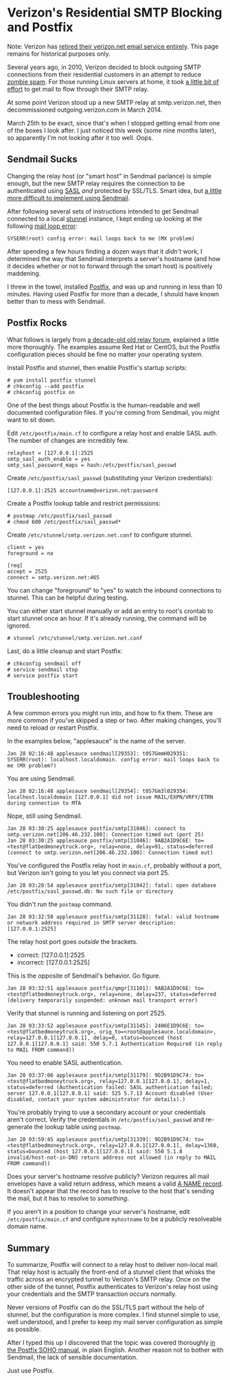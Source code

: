 <!-- title: Verizon's Residential SMTP Blocking and Postfix -->
<!-- categories: howto -->
<!-- tags: verizon,smtp,postfix,sendmail,relay -->
<!-- published: 2015-01-28T10:26:00-05:00 -->
<!-- updated: 2020-08-09T10:26:00-05:00 -->
<!-- summary: Configuring Postfix to use Verizon SMTP relay servers. -->

# Verizon's Residential SMTP Blocking and Postfix

Note: Verizon has [retired their verizon.net email service entirely](https://www.verizon.com/support/residential/email?CMP=OTC_CON_OTH_22222_NA_20180328_NA_NM201800032_000013). This page remains for historical purposes only.

Several years ago, in 2010, Verizon decided to block outgoing SMTP connections from their residential customers in an attempt to reduce [zombie spam](https://en.wikipedia.org/wiki/Zombie_%28computer_science%29). For those running Linux servers at home, it took [a little bit of effort](http://www.moundalexis.com/tm/2010/10/28/getting-past-verizons-residential-smtp-block-with-sendmail/) to get mail to flow through their SMTP relay.

At some point Verizon stood up a new SMTP relay at smtp.verizon.net, then decommissioned outgoing.verizon.com in March 2014.

March 25th to be exact, since that's when I stopped getting email from one of the boxes I look after. I just noticed this week (some nine months later), so apparently I'm not looking after it too well. Oops.

## Sendmail Sucks

Changing the relay host (or "smart host" in Sendmail parlance) is simple enough, but the new SMTP relay requires the connection to be authenticated using [SASL](https://en.wikipedia.org/wiki/Simple_Authentication_and_Security_Layer) *and* protected by SSL/TLS. Smart idea, but [a little more difficult to implement using Sendmail](https://forums.verizon.com/t5/Verizon-net-Email/Change-to-smtp-verizon-com-from-outgoing-verizon-com-sendmail/td-p/618153).

After following several sets of instructions intended to get Sendmail connected to a local [stunnel](https://www.stunnel.org/index.html) instance, I kept ending up looking at the following [mail loop error](https://www.scalix.com/forums/viewtopic.php?f=2&t=30200):

	SYSERR(root) config error: mail loops back to me (MX problem)

After spending a few hours finding a dozen ways that it *didn't* work, I determined the way that Sendmail interprets a server's hostname (and how it decides whether or not to forward through the smart host) is positively maddening.

I threw in the towel, installed [Postfix](http://www.postfix.org/), and was up and running in less than 10 minutes. Having used Postfix for more than a decade, I should have known better than to mess with Sendmail.

## Postfix Rocks

What follows is largely from [a decade-old old relay forum](https://www.dslreports.com/forum/remark,15963982?hilite=mail+server), explained a little more thoroughly. The examples assume Red Hat or CentOS, but the Postfix configuration pieces should be fine no matter your operating system.

Install Postfix and stunnel, then enable Postfix's startup scripts:

	# yum install postfix stunnel
	# chkconfig --add postfix
	# chkconfig postfix on

One of the best things about Postfix is the human-readable and well documented configuration files. If you're coming from Sendmail, you might want to sit down.

Edit `/etc/postfix/main.cf` to configure a relay host and enable SASL auth. The number of changes are incredibly few.

	relayhost = [127.0.0.1]:2525
	smtp_sasl_auth_enable = yes
	smtp_sasl_password_maps = hash:/etc/postfix/sasl_passwd
	
Create `/etc/postfix/sasl_passwd` (substituting your Verizon credentials):

	[127.0.0.1]:2525 accountname@verizon.net:password

Create a Postfix lookup table and restrict permissions:
	
	# postmap /etc/postfix/sasl_passwd
	# chmod 600 /etc/postfix/sasl_passwd*

Create `/etc/stunnel/smtp.verizon.net.conf` to configure stunnel.

	client = yes
	foreground = no
	
	[req]
	accept = 2525
	connect = smtp.verizon.net:465
	
You can change "foreground" to "yes" to watch the inbound connections to stunnel. This can be helpful during testing.

You can either start stunnel manually or add an entry to root's crontab to start stunnel once an hour. If it's already running, the command will be ignored.

	# stunnel /etc/stunnel/smtp.verizon.net.conf

Last, do a little cleanup and start Postfix:

	# chkconfig sendmail off
	# service sendmail stop
	# service postfix start

## Troubleshooting

A few common errors you might run into, and how to fix them. These are more common if you've skipped a step or two. After making changes, you'll need to reload or restart Postfix.

In the examples below, "applesauce" is the name of the server.

	Jan 28 02:16:48 applesauce sendmail[29353]: t0S7GmmH029351: SYSERR(root): localhost.localdomain. config error: mail loops back to me (MX problem?)

You are using Sendmail.

	Jan 28 02:16:48 applesauce sendmail[29354]: t0S7Gm3l029354: localhost.localdomain [127.0.0.1] did not issue MAIL/EXPN/VRFY/ETRN during connection to MTA

Nope, still using Sendmail.

	Jan 28 03:30:25 applesauce postfix/smtp[31046]: connect to smtp.verizon.net[206.46.232.100]: Connection timed out (port 25)
	Jan 28 03:30:25 applesauce postfix/smtp[31046]: 9AB2A1D9C6E: to=<test@flatbedmoneytruck.org>, relay=none, delay=91, status=deferred (connect to smtp.verizon.net[206.46.232.100]: Connection timed out)

You've configured the Postfix relay host in `main.cf`, probably without a port, but Verizon isn't going to you let you connect via port 25.

	Jan 28 03:28:54 applesauce postfix/smtp[31042]: fatal: open database /etc/postfix/sasl_passwd.db: No such file or directory

You didn't run the `postmap` command.

	Jan 28 03:32:50 applesauce postfix/smtp[31128]: fatal: valid hostname or network address required in SMTP server description: [127.0.0.1:2525]

The relay host port goes *outside* the brackets.

* correct: [127.0.0.1]:2525
* incorrect: [127.0.0.1:2525]

This is the opposite of Sendmail's behavior. Go figure.

	Jan 28 03:32:51 applesauce postfix/qmgr[31101]: 9AB2A1D9C6E: to=<test@flatbedmoneytruck.org>, relay=none, delay=237, status=deferred (delivery temporarily suspended: unknown mail transport error)

Verify that stunnel is running and listening on port 2525.

	Jan 28 03:33:52 applesauce postfix/smtp[31145]: 2406E1D9C6E: to=<test@flatbedmoneytruck.org>, orig_to=<root@applesauce.localdomain>, relay=127.0.0.1[127.0.0.1], delay=0, status=bounced (host 127.0.0.1[127.0.0.1] said: 550 5.7.1 Authentication Required (in reply to MAIL FROM command))
	
You need to enable SASL authentication.

	Jan 28 03:37:06 applesauce postfix/smtp[31179]: 9D2B91D9C74: to=<test@flatbedmoneytruck.org>, relay=127.0.0.1[127.0.0.1], delay=1, status=deferred (Authentication failed: SASL authentication failed; server 127.0.0.1[127.0.0.1] said: 525 5.7.13 Account disabled (User disabled, contact your system administrator for details).)

You're probably trying to use a secondary account or your credentials aren't correct. Verify the credentials in `/etc/postfix/sasl_passwd` and re-generate the lookup table using `postmap`.

	Jan 28 03:59:45 applesauce postfix/smtp[31339]: 9D2B91D9C74: to=<test@flatbedmoneytruck.org>, relay=127.0.0.1[127.0.0.1], delay=1360, status=bounced (host 127.0.0.1[127.0.0.1] said: 550 5.1.8 invalid/host-not-in-DNS return address not allowed (in reply to MAIL FROM command))

Does your server's hostname resolve publicly? Verizon requires all mail envelopes have a valid return address, which means a valid [A NAME record](https://support.dnsimple.com/articles/a-record/). It doesn't appear that the record has to resolve to the host that's sending the mail, but it has to resolve to *something*.

If you aren't in a position to change your server's hostname, edit `/etc/postfix/main.cf` and configure `myhostname` to be a publicly resolveable domain name.

## Summary

To summarize, Postfix will connect to a relay host to deliver non-local mail. That relay host is actually the front-end of a stunnel client that whisks the traffic across an encrypted tunnel to Verizon's SMTP relay. Once on the other side of the tunnel, Postfix authenticates to Verizon's relay host using your credentials and the SMTP transaction occurs normally.

Never versions of Postfix can do the SSL/TLS part without the help of stunnel, but the configuration is more complex. I find stunnel simple to use, well understood, and I prefer to keep my mail server configuration as simple as possible.

After I typed this up I discovered that the topic was covered thoroughly [in the Postfix SOHO manual](http://www.postfix.org/SOHO_README.html#client_sasl_enable), in plain English. Another reason not to bother with Sendmail, the lack of sensible documentation.

Just use Postfix.
